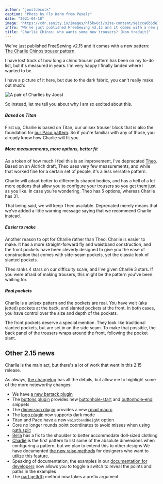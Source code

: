 ```yaml
---
author: "joostdecock"
caption: "Photo by Flo Dahm from Pexels"
date: "2021-04-18"
image: "https://cdn.sanity.io/images/hl5bw8cj/site-content/9e1cca6b6de79fadbd5201bad3b9b71375a53464-1920x1442.jpg"
intro: "We've just published FreeSewing v2.15 and it comes with a new pattern: The Charlie Chinos trouser pattern ."
title: "Charlie Chinos: who wants some new trousers? [Non traduit]"
---
```



We've just published FreeSewing v2.15 and it comes with a new pattern:
[The Charlie Chinos trouser pattern](/designs/charlie/).

I have lost track of how long a chino trouser pattern has been on my to-do list,
but it's measured in years. I'm very happy I finally landed where I wanted to be.

I have a picture of it here, but due to the dark fabric, you can't really make out much:

![A pair of Charlies by Joost](https://posts.freesewing.org/uploads/joost_b8dee41025.jpg)


So instead, let me tell you about why I am so excited about this.

##### Based on Titan

First up, Charlie is based on Titan, our unisex trouser block that is also the
foundation for [our Paco pattern](/designs/paco/). So if you're familiar with 
any of those, you already know how Charlie will fit you.

##### More measurements, more options, better fit

As a token of how much I feel this is an improvement, I've deprecated [Theo](/designs/theo/). 
Based on an Aldrich draft, Theo uses very few measurements,
and while that worked fine for a certain set of people, it's a less versatile pattern.

Charlie will adapt better to differently shaped bodies, and has a hell of a lot more options
that allow you to configure your trousers so you get them just as you like. In case you're
wondering, Theo has 5 options, whereas Charlie has 31.

That being said, we will keep Theo available. Deprecated merely means that we've added a little
warning message saying that we recommend Charlie instead.

##### Easier to make

Another reason to opt for Charlie rather than Theo: Charlie is easier to make.
It has a more straight-forward fly and waistband construction, and the front
pockets have been cleverly designed to give you the ease of construction that
comes with side-seam pockets, yet the classic look of slanted pockets.

Theo ranks 4 stars on our difficulty scale, and I've given Charlie 3 stars.
If you were afraid of making trousers, this might be the pattern you've been waiting for.

##### Real pockets

Charlie is a unisex pattern and the pockets are real. You have welt (aka jetted) pockets at the back, 
and slanted pockets at the front.
In both cases, you have control over the size and depth of the pockets.

The front pockets deserve a special mention. They look like traditional slanted pockets, but are
set in on the side seam. To make that possible, the back panel of the trousers wraps around the front,
following the pocket slant.

## Other 2.15 news

Charlie is the main act, but there's a lot of work that went in this 2.15 release.

As always, [the changelog](https://github.com/freesewing/freesewing/blob/develop/CHANGELOG.md) has
all the details, but allow me to highlight some of the more noteworthy changes:

 - We have [a new bartack plugin](https://freesewing.dev/reference/plugins/bartack/)
 - The [buttons plugin](https://freesewing.dev/reference/plugins/buttons/) provides 
 new [buttonhole-start](https://freesewing.dev/reference/snippets/buttonhole-start) 
 and [buttonhole-end](https://freesewing.dev/reference/snippets/buttonhole-end) snippets 
 - The [dimension plugin](https://freesewing.dev/reference/plugins/dimension/) provides 
 a new [rmad macro](https://freesewing.dev/reference/macros/rmad/)
 - The [logo plugin](https://freesewing.dev/reference/plugins/logo/) now supports dark mode
 - Titan and Paco have a new `waistbandHeight` option
 - Core no longer rounds point coordinates to avoid misses when using [path.split](https://freesewing.dev/reference/api/path/split/)
 - [Bella](/designs/bella/) has a fix to the shoulder to better accommodate doll-sized clothing
 - [Charlie](/designs/charlie/) is the first pattern to list some of the absolute dimensions when configuring
 a pattern, but we plan to extend this to other designs
 We have documented [the new raise methods](https://freesewing.dev/reference/api/part/raise) for designers
 who want to utilize this feature.
 - Speaking of documentation, the examples in our [documentation for developers](https://freesewing.dev/) now
 allows you to toggle a switch to reveal the points and paths in the examples
 - The [part.getId()](https://freesewing.dev/reference/api/part/getid/) method now takes a prefix argument


